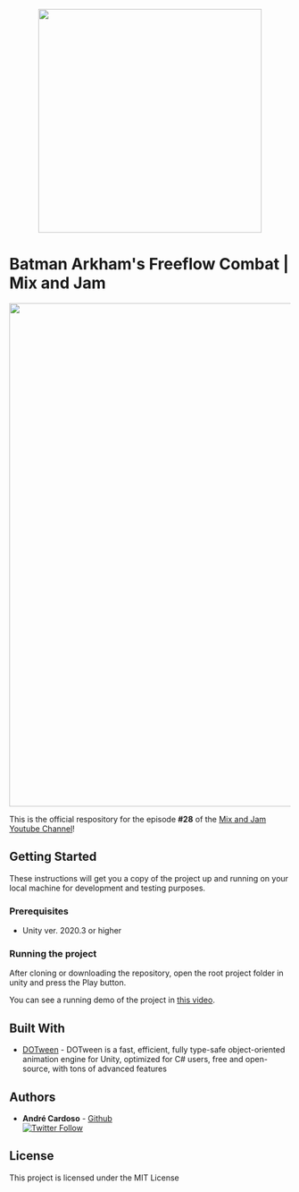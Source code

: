 
<p align="center">
    <img width="400px" src="http://mixandjam.com/wp-content/uploads/2019/11/git.png">    
</p>

# Batman Arkham's Freeflow Combat | Mix and Jam

<p align="center">
<img width="900px" src="http://mixandjam.com/wp-content/uploads/2021/07/github.jpg">
</p>

This is the official respository for the episode <b>#28</b> of the [Mix and Jam Youtube Channel](https://www.youtube.com/c/MixAndJam)!

## Getting Started

These instructions will get you a copy of the project up and running on your local machine for development and testing purposes.

### Prerequisites

-  Unity ver. 2020.3 or higher

### Running the project

After cloning or downloading the repository, open the root project folder in unity and press the Play button.

You can see a running demo of the project in [this video](https://youtu.be/Od9w7OGxgg8).

## Built With

* [DOTween](http://dotween.demigiant.com/) - DOTween is a fast, efficient, fully type-safe object-oriented animation engine for Unity, optimized for C# users, free and open-source, with tons of advanced features

## Authors

* **André Cardoso** - [Github](https://github.com/cardosoandre)
<br>[![Twitter Follow](https://img.shields.io/twitter/follow/andre_mc.svg?style=social)](https://twitter.com/andre_mc)

## License

This project is licensed under the MIT License
